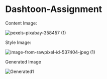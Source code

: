 # Dashtoon-Assignment
Content Image:


![pexels-pixabay-358457 (1)](https://github.com/PrashivS/Dashtoon-Assignment/assets/105016739/4b3c3667-fd17-483e-affc-6d1965fda958)


Style Image:

![image-from-rawpixel-id-537404-jpeg (1)](https://github.com/PrashivS/Dashtoon-Assignment/assets/105016739/aed7868e-08df-4f72-ade2-5102c53d586a)


Generated Image

![Generated1](https://github.com/PrashivS/Dashtoon-Assignment/assets/105016739/f15d6406-a28b-404e-b46d-f32d68b67d1c)
